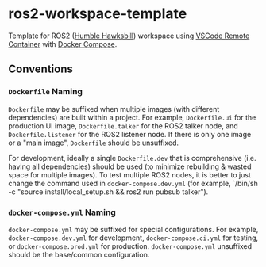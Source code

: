 # ros2-workspace-template

Template for ROS2 ([Humble Hawksbill](https://docs.ros.org/en/humble/)) workspace using [VSCode Remote Container](https://code.visualstudio.com/docs/remote/containers) with [Docker Compose](https://docs.docker.com/compose/).

## Conventions

### `Dockerfile` Naming

`Dockerfile` may be suffixed when multiple images (with different dependencies) are built within a project. For example, `Dockerfile.ui` for the production UI image, `Dockerfile.talker` for the ROS2 talker node, and `Dockerfile.listener` for the ROS2 listener node. If there is only one image or a "main image", `Dockerfile` should be unsuffixed.

For development, ideally a single `Dockerfile.dev` that is comprehensive (i.e. having all dependencies) should be used (to minimize rebuilding & wasted space for multiple images). To test multiple ROS2 nodes, it is better to just change the command used in `docker-compose.dev.yml` (for example, `/bin/sh -c "source install/local_setup.sh && ros2 run pubsub talker").

### `docker-compose.yml` Naming

`docker-compose.yml` may be suffixed for special configurations. For example, `docker-compose.dev.yml` for development, `docker-compose.ci.yml` for testing, or `docker-compose.prod.yml` for production. `docker-compose.yml` unsuffixed should be the base/common configuration.
